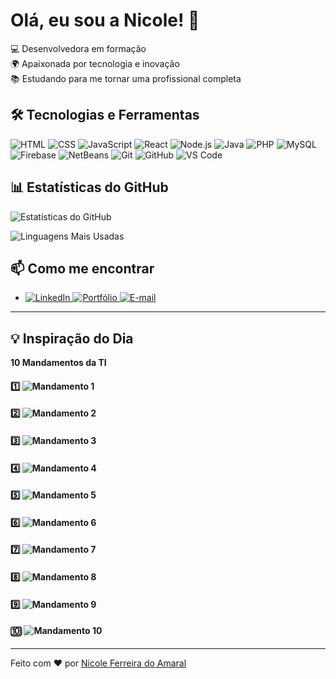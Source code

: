 # Olá, eu sou a Nicole! 👋

💻 Desenvolvedora em formação  
🌍 Apaixonada por tecnologia e inovação  
📚 Estudando para me tornar uma profissional completa  

## 🛠️ Tecnologias e Ferramentas
<div align="left">
  <img src="https://img.shields.io/badge/HTML-E34F26?style=for-the-badge&logo=html5&logoColor=white" alt="HTML">
  <img src="https://img.shields.io/badge/CSS-1572B6?style=for-the-badge&logo=css3&logoColor=white" alt="CSS">
  <img src="https://img.shields.io/badge/JavaScript-F7DF1E?style=for-the-badge&logo=javascript&logoColor=black" alt="JavaScript">
  <img src="https://img.shields.io/badge/React-61DAFB?style=for-the-badge&logo=react&logoColor=black" alt="React">
  <img src="https://img.shields.io/badge/Node.js-339933?style=for-the-badge&logo=node.js&logoColor=white" alt="Node.js">
  <img src="https://img.shields.io/badge/Java-007396?style=for-the-badge&logo=java&logoColor=white" alt="Java">
  <img src="https://img.shields.io/badge/PHP-777BB4?style=for-the-badge&logo=php&logoColor=white" alt="PHP">
  <img src="https://img.shields.io/badge/MySQL-4479A1?style=for-the-badge&logo=mysql&logoColor=white" alt="MySQL">
  <img src="https://img.shields.io/badge/Firebase-FFCA28?style=for-the-badge&logo=firebase&logoColor=black" alt="Firebase">
  <img src="https://img.shields.io/badge/NetBeans-1B6AC6?style=for-the-badge&logo=apache-netbeans-ide&logoColor=white" alt="NetBeans">
  <img src="https://img.shields.io/badge/Git-F05032?style=for-the-badge&logo=git&logoColor=white" alt="Git">
  <img src="https://img.shields.io/badge/GitHub-181717?style=for-the-badge&logo=github&logoColor=white" alt="GitHub">
  <img src="https://img.shields.io/badge/VS%20Code-007ACC?style=for-the-badge&logo=visual-studio-code&logoColor=white" alt="VS Code">
</div>


## 📊 Estatísticas do GitHub
![Estatísticas do GitHub](https://github-readme-stats.vercel.app/api?username=nicoleferamaral&show_icons=true&theme=radical)

![Linguagens Mais Usadas](https://github-readme-stats.vercel.app/api/top-langs/?username=nicoleferamaral&layout=compact&theme=radical)


## 📫 **Como me encontrar**

- <div align="left">
  <a href="www.linkedin.com/in/nicole-ferreira-206390275">
    <img src="https://img.shields.io/badge/LinkedIn-0077B5?style=for-the-badge&logo=linkedin&logoColor=white" alt="LinkedIn">
  </a>
  <a href="https://github.com/nicoleferamaral">
    <img src="https://img.shields.io/badge/Portfólio-FF7139?style=for-the-badge&logo=google-chrome&logoColor=white" alt="Portfólio">
  </a>
  <a href="nicoleferreiradoamaral@gmail.com">
    <img src="https://img.shields.io/badge/E--mail-D14836?style=for-the-badge&logo=gmail&logoColor=white" alt="E-mail">
  </a>
</div>

---

## 💡 **Inspiração do Dia**

**10 Mandamentos da TI**
<div align="left">

#### 1️⃣ ![Mandamento 1](https://img.shields.io/badge/-Não%20mexerás%20na%20gambiarra%20alheia-FF5733?style=flat)
#### 2️⃣ ![Mandamento 2](https://img.shields.io/badge/-Não%20duvidarás%20da%20capacidade%20do%20usuário-33FF57?style=flat)
#### 3️⃣ ![Mandamento 3](https://img.shields.io/badge/-Nem%20tudo%20que%20fizeres%20saberás%20explicar%20como%20fez-3357FF?style=flat)
#### 4️⃣ ![Mandamento 4](https://img.shields.io/badge/-Nem%20tudo%20na%20informática%20é%20o%20que%20parece%20ser-FF33A1?style=flat)
#### 5️⃣ ![Mandamento 5](https://img.shields.io/badge/-Aprenderás%20a%20fazer%20café-8B4513?style=flat)
#### 6️⃣ ![Mandamento 6](https://img.shields.io/badge/-Temerás%20atualizações%20do%20Java-FFD700?style=flat)
#### 7️⃣ ![Mandamento 7](https://img.shields.io/badge/-Entenderás%20a%20explicação%20"erro%20de%20não%20sei%20o%20que%20lá"-A52A2A?style=flat)
#### 8️⃣ ![Mandamento 8](https://img.shields.io/badge/-Manterás%20a%20calma%20em%20paradas%20de%20sistema-00CED1?style=flat)
#### 9️⃣ ![Mandamento 9](https://img.shields.io/badge/-Não%20tropeçarás%20nos%20cabos%20de%20rede-808080?style=flat)
#### 🔟 ![Mandamento 10](https://img.shields.io/badge/-Não%20farás%20atendimento%20sem%20chamado%20aberto-FF0000?style=flat)

</div>

---

Feito com ❤️ por [Nicole Ferreira do Amaral](https://github.com/nicoleferamaral)
